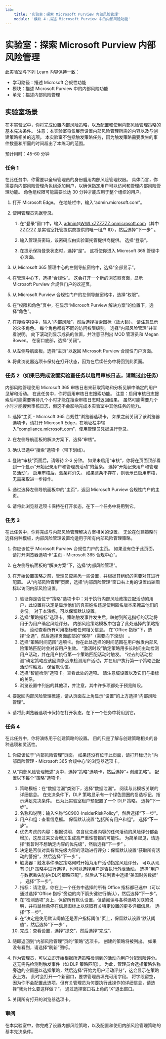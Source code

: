 ```yaml
---
lab:
    title: '实验室：探索 Microsoft Purview 内部风险管理'    
    module: '模块 4：描述 Microsoft Purview 中的内部风险功能'
---
```



# <a name="lab-explore-insider-risk-management-in-microsoft-purview"></a>实验室：探索 Microsoft Purview 内部风险管理

此实验室与下列 Learn 内容保持一致：

- 学习路径：描述 Microsoft 合规性功能
- 模块：描述 Microsoft Purview 中的内部风险功能
- 单元：描述内部风险管理

## <a name="lab-scenario"></a>实验室场景

在本实验室中，你将完成设置内部风险策略，以及配置和使用内部风险管理策略的基本先决条件。  注意：本实验室将仅展示设置内部风险管理所需的内容以及与创建策略相关的选项。  本实验室不包括触发策略任务，因为触发策略需要发生的事件数量和所需的时间超出了本练习的范围。

预计用时：45-60 分钟

### <a name="task-1"></a>任务 1

在此任务中，你需要以全局管理员的身份启用内部风险管理权限。  具体而言，你需要向内部风险管理角色组添加用户，以确保指定用户可以访问和管理内部风险管理功能。  角色组权限可能需要长达 30 分钟才能应用于整个组织的用户。

1. 打开 Microsoft Edge。 在地址栏中，输入“admin.microsoft.com”。

1. 使用管理员凭据登录。
    1. 在“登录”窗口中，输入 admin@WWLxZZZZZZ.onmicrosoft.com（其中 ZZZZZZ 是实验室托管提供商提供的唯一租户 ID），然后选择“下一步” 。

    1. 输入管理员密码，该密码应由实验室托管提供商提供。 选择“登录”。
    1. 在提示保持登录状态时，选择“是”。 这将使你进入 Microsoft 365 管理中心页面。

1. 从 Microsoft 365 管理中心的左侧导航窗格中，选择“全部显示”。

1. 在管理中心下，选择“合规性”。  这会打开一个新的浏览器页面，显示 Microsoft Purview 合规性门户的欢迎页。  

1. 从 Microsoft Purview 合规性门户的左侧导航窗格中，选择“权限”。

1. 在“权限和角色”页中，在显示“Microsoft Purview 解决方案”的位置下，选择“角色”。

1. 在搜索字段中，输入“内部风险”，然后选择搜索图标（放大镜）。  请注意显示的众多角色。  每个角色都有不同的访问权限级别。  选择“内部风险管理”并查看说明。  向下滚动到显示成员的位置，并注意已列出 MOD 管理员和 Megan Bowen。 在窗口底部，选择“关闭”。

1. 从左侧导航面板，选择“主页”以返回 Microsoft Purview 合规性门户页面。

1. 将此浏览器选项卡保持在打开状态，因为在后续任务中将回到此页面。

### <a name="task-2-skip-if-you-did-the-setup-lab-task-to-enable-the-audit-log"></a>任务 2（如果已完成设置实验室任务以启用审核日志，请跳过此任务）

内部风险管理使用 Microsoft 365 审核日志来获取策略和分析见解中确定的用户见解和活动。 在此任务中，你将启用审核日志搜索功能。 注意：启用审核日志搜索后可能需要等待几个小时才能在搜索审核日志时返回结果。  虽然可能需要几个小时才能搜索审核日志，但这不会影响完成本实验室中其他任务的能力。

1. 选择“主页 - Microsoft 365 合规性”浏览器选项卡。  如果之前关闭了该浏览器选项卡，请打开 Microsoft Edge，在地址栏中输入“compliance.microsoft.com”，使用管理员凭据进行登录。

1. 在左侧导航面板的解决方案下，选择“审核”。

1. 确认已选中“搜索”选项卡（带下划线）。

1. 登陆“审核”页面后，请等待 2-3 分钟。  如果未启用“审核”，你将在页面顶部看到一个显示“开始记录用户和管理员活动”的蓝条。  选择“开始记录用户和管理员活动”。  启用审核后，蓝条将消失。  如果蓝条不存在，则表示已启用审核，无需采取进一步操作。

1. 通过选择左侧导航面板中的“主页”，返回 Microsoft Purview 合规性门户的主页。

1. 请将此浏览器选项卡保持在打开状态，在下一个任务中将用到它。

### <a name="task-3"></a>任务 3

在此任务中，你将完成与内部风险管理解决方案相关的设置。  无论在创建策略时选择何种模板，内部风险管理设置均适用于所有内部风险管理策略。

1. 你应该位于 Microsoft Purview 合规性门户的主页。 如果没有位于此页面，请打开浏览器选项卡“主页 - Microsoft 365 合规中心”。

1. 在左侧导航面板的“解决方案”下，选择“内部风险管理”。

1. 在开始设置策略之前，管理员应熟悉一些设置，并根据其组织的需要对其进行配置。 从“内部风险管理”页面，选择“内部风险管理”窗口右上角的设置齿轮图标以访问内部风险设置。  
    1. 验证你是否位于“策略”选项卡中：对于执行内部风险政策匹配活动的用户，此设置将决定是显示他们的真实姓名还是使用匿名版本来掩盖他们的身份。  对于本演练，可以保留默认设置。
    1. 选择“策略指标”选项卡。策略触发事件发生后，映射到所选指标的活动将用于为用户确定风险评分。 内部风险策略模板中包含了此处选择的策略指标。  滚动查看所有可用指标和任何相关信息。 在“Office 指标”下，选择“全选”，然后选择页面底部的“保存”（需要向下滚动）  。
    1. 选择“策略时间范围”选项卡。你在此处选择的时间范围在用户触发内部风险策略匹配时会对该用户生效。   “激活时段”确定策略用多长时间主动检测用户活动，并在用户执行第一个策略匹配活动时触发。 “过去的活动检测”确定策略应该回溯多远来检测用户活动，并在用户执行第一个策略匹配活动时触发。  保留默认值。
    1. 选择“智能检测”选项卡。查看此处的选项。  请注意域设置以及它们与指标的关系。
    1. 浏览设置中列出的其他项，并注意，其中许多项都处于预览阶段。

1. 要返回内部风险管理概述，请从页面左上角显示“设置”的上方选择“内部风险管理”。

1. 请将此浏览器选项卡保持在打开状态，在下一个任务中将用到它。

### <a name="task-4"></a>任务 4

在此任务中，你将演练用于创建策略的设置。  目的只是了解与创建策略相关的各种选项和灵活性。

1. 你应该位于“内部风险管理”页面。  如果还没有位于此页面，请打开标记为“内部风险管理 - Microsoft 365 合规中心”的浏览器选项卡。

1. 从“内部风险管理概述”页中，选择“策略”选项卡，然后选择“+ 创建策略”。   配置以下每个“策略”选项卡。

    1. 策略模板：在“数据泄漏”类别下，选择“数据泄漏”。  阅读与此模板关联的详细信息。 在先决条件下，DLP 策略显示有一个绿色圆圈的复选标记，指示满足先决条件。  已为此实验室租户预配置了一个 DLP 策略。 选择“下一步”。 
    1. 名称和说明：输入名称“SC900-InsiderRiskPolicy”，然后选择“下一步”。 
    1. 用户和组：查看信息框。  保留默认设置“包括所有用户和组”。  选择“**下一步**”。
    1. 优先考虑的内容：根据说明，包含优先级内容的任何活动的风险评分都会增加，这反过来又会增加生成高严重性警报的可能性。 为简单起见，请选择“我暂时不想确定内容的优先级”，然后选择“下一步” 。
    1. 决定是否仅对具有优先级内容的活动进行评分：保留默认设置“获取所有活动的警报”，然后选择“下一步” 。
    1. 触发器：触发事件确定策略何时开始为用户活动指定风险评分。  可以从现有 DLP 策略中进行选择，也可以选择用户是否执行外泄活动。 选择“用户与数据丢失防护(DLP)策略匹配”，然后从下拉列表中选择“美国财务数据” 。 选择“下一步”。
    1. 指标：请注意，你在上一个任务中选择的所有 Office 指标都已选中（可以通过选择“Office 指标”旁边的向下箭头键进行确认），然后选择“下一步”。
    1. 在“检测选项”页上，保留所有默认设置，但请阅读与各种选项关联的说明，并将鼠标悬停在信息图标上以获取有关特定设置的更多详细信息。  选择“下一步”。
    1. 在“决定是使用默认阈值还是客户指标阈值”页上，保留默认设置“默认阈值”，然后选择“下一步” 。
    1. 完成：查看设置，选择“提交”，然后选择“完成”。 

1. 随即返回到“内部风险管理”页的“策略”选项卡。  创建的策略将被列出。  如果没有看到，请选择“刷新”图标。

1. 作为管理员，可以立即开始根据所选策略检测到的活动向用户分配风险评分。 这无需先检测到触发事件（如 DLP 策略匹配）。  为此，管理员会选择策略名称旁边的空圆圈以选择策略，然后选择“开始为用户活动评分”，这会显示在策略表上方。  此时会打开一个新窗口，要求管理员填充可用字段。 将字段留空，因为你不会配置此选项，但有关管理员为何要执行此操作的详细信息，请选择“我为什么要这样做？”。  通过选择窗口右上角的“X”退出窗口。

1. 关闭所有打开的浏览器选项卡。

### <a name="review"></a>审阅

在本实验室中，你完成了设置内部风险策略，以及配置和使用内部风险管理策略的基本先决条件。
